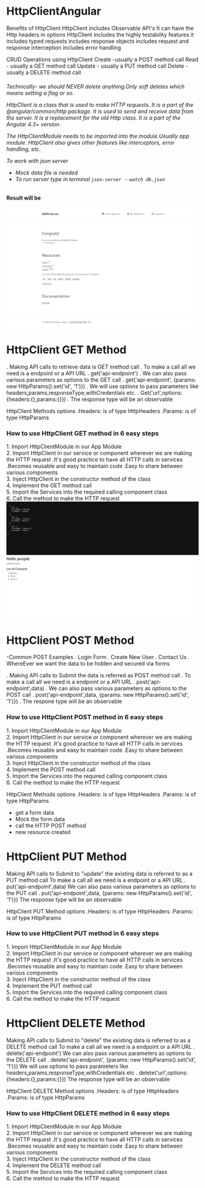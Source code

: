 # HttpClientAngular

Benefits of HttpClient
    HttpClient includes Observable API's
    It can have the Http headers in options
    HttpClient includes the highly testability features 
    it includes typed requests
    includes response objects
    includes request and response interception
    includes error handling 

CRUD Operations using HttpClient
Create -usually a POST method call
Read - usually a GET method call
Update - usually a PUT method call
Delete - usually a DELETE method call
 <h6>Technically- we should NEVER delete anything.Only soft deletes which means setting a flag or so.

HttpClient is a class that is used to make HTTP requests. It is a part of the @angular/common/http package. It is used to send and receive data from the server. It is a replacement for the old Http class. It is a part of the Angular 4.3+ version.

The HttpClientModule needs to be imported into the module.Usually app module.
HttpClient also gives other features like interceptors, error handling, etc.

To work with json server
 - Mock data file is needed 
 - To run server  type in terminal `json-server --watch db.json`
 <h4>Result will be</h4>
 <img src ="./src/assets/images/json-server.jpeg">

# HttpClient GET Method
. Making API calls to retrieve data is GET method call
. To make a call all we need is a endpoint or a API URL
  . get('api-endpoint')
. We can also pass various parameters as options to the GET call
    . get('api-endpoint', {params: new HttpParams().set('id', '1')})
. We will use options to pass parameters like headers,params,responseType,withCredentials etc.
    . Get('url',options:{headers:{},params:{}})
. The response type will be an observable

HttpClient Methods options
.Headers: is of type HttpHeaders
.Params: is of type HttpParams

<h3>How to use HttpClient GET method in 6 easy steps</h3>
1. Import HttpClientModule in our App Module
<br>
2. Import HttpClient in our service or component wherever we are making the HTTP request
    .It's good practice to have all HTTP calls in services
    .Becomes reusable and easy to maintain code
    .Easy to share between various components
<br>
3. Inject HttpClient in the constructor method of the class
<br>
4. Implement the GET method call
<br>
5. Import the Services into the required calling component class
<br>
6. Call the method to make the HTTP request

<img src= "./src/assets/images/json-contacts.jpeg">
<img src= "./src/assets/images/Http-GET.jpeg">


# HttpClient POST Method
-Common POST Examples
    . Login Form
    . Create New User
    . Contact Us
    . WhereEver we want the data to be hidden and secured via forms

. Making API calls to Submit the data is referred as POST method call
. To make a call all we need is a endpoint or a API URL
        . post('api-endpoint',data)
. We can also pass various parameters as options to the POST call
        . post('api-endpoint',data, {params: new HttpParams().set('id', '1')})
. The respone type will be an observable

<h3>How to use HttpClient POST method in 6 easy steps</h3>
1. Import HttpClientModule in our App Module
<br>
2. Import HttpClient in our service or component wherever we are making the HTTP request
        .It's good practice to have all HTTP calls in services
        .Becomes reusable and easy to maintain code
        .Easy to share between various components
<br>
3. Inject HttpClient in the constructor method of the class
<br>
4. Implement the POST method call
<br>
5. Import the Services into the required calling component class
<br>
6. Call the method to make the HTTP request

HttpClient Methods options
.Headers: is of type HttpHeaders
.Params: is of type HttpParams

- get a form data
- Mock the form data
- call the HTTP POST method
- new resource created 

# HttpClient PUT Method

Making API calls to Submit to "update" the existing data is referred to as a PUT method call
To make a call all we need is a endpoint or a API URL
    . put('api-endpoint',data)
We can also pass various parameters as options to the PUT call
    . put('api-endpoint',data, {params: new HttpParams().set('id', '1')})
The response type will be an observable

HttpClient PUT Method options
.Headers: is of type HttpHeaders
.Params: is of type HttpParams

<h3>How to use HttpClient PUT method in 6 easy steps</h3>
1. Import HttpClientModule in our App Module
<br>
2. Import HttpClient in our service or component wherever we are making the HTTP request
        .It's good practice to have all HTTP calls in services
        .Becomes reusable and easy to maintain code
        .Easy to share between various components
<br>
3. Inject HttpClient in the constructor method of the class
<br>
4. Implement the PUT method call
<br>
5. Import the Services into the required calling component class
<br>
6. Call the method to make the HTTP request

# HttpClient DELETE Method
Making API calls to Submit to "delete" the existing data is referred to as a DELETE method call
To make a call all we need is a endpoint or a API URL
    . delete('api-endpoint')
We can also pass various parameters as options to the DELETE call
    . delete('api-endpoint', {params: new HttpParams().set('id', '1')})
We will use options to pass parameters like headers,params,responseType,withCredentials etc 
    . delete('url',options:{headers:{},params:{}})
The response type will be an observable

HttpClient DELETE Method options
.Headers: is of type HttpHeaders
.Params: is of type HttpParams

<h3>How to use HttpClient DELETE method in 6 easy steps</h3>
1. Import HttpClientModule in our App Module
<br>
2. Import HttpClient in our service or component wherever we are making the HTTP request
        .It's good practice to have all HTTP calls in services
        .Becomes reusable and easy to maintain code
        .Easy to share between various components
<br>
3. Inject HttpClient in the constructor method of the class
<br>
4. Implement the DELETE method call
<br>
5. Import the Services into the required calling component class
<br>
6. Call the method to make the HTTP request

